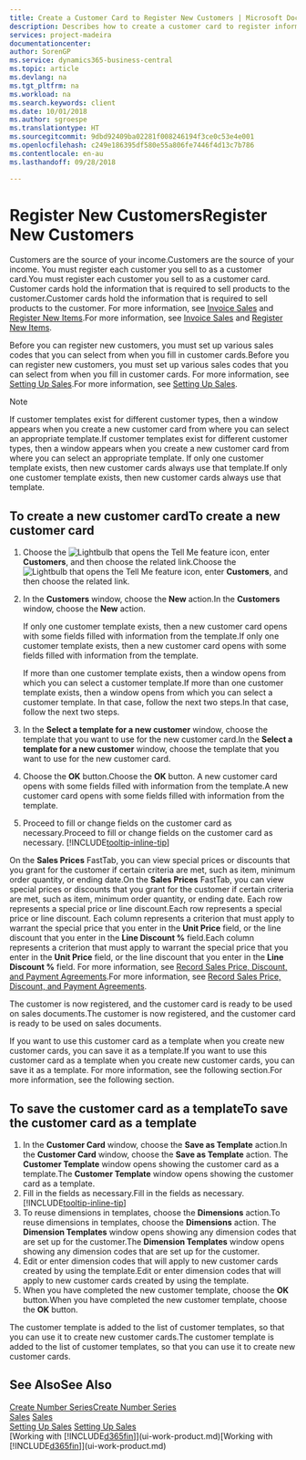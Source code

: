 ```yaml
---
title: Create a Customer Card to Register New Customers | Microsoft Docs
description: Describes how to create a customer card to register information about each new customer or client that you sell to.
services: project-madeira
documentationcenter: 
author: SorenGP
ms.service: dynamics365-business-central
ms.topic: article
ms.devlang: na
ms.tgt_pltfrm: na
ms.workload: na
ms.search.keywords: client
ms.date: 10/01/2018
ms.author: sgroespe
ms.translationtype: HT
ms.sourcegitcommit: 9dbd92409ba02281f008246194f3ce0c53e4e001
ms.openlocfilehash: c249e186395df580e55a806fe7446f4d13c7b786
ms.contentlocale: en-au
ms.lasthandoff: 09/28/2018

---
```

# <a name="register-new-customers"></a><span data-ttu-id="fde77-103">Register New Customers</span><span class="sxs-lookup"><span data-stu-id="fde77-103">Register New Customers</span></span>
<span data-ttu-id="fde77-104">Customers are the source of your income.</span><span class="sxs-lookup"><span data-stu-id="fde77-104">Customers are the source of your income.</span></span> <span data-ttu-id="fde77-105">You must register each customer you sell to as a customer card.</span><span class="sxs-lookup"><span data-stu-id="fde77-105">You must register each customer you sell to as a customer card.</span></span> <span data-ttu-id="fde77-106">Customer cards hold the information that is required to sell products to the customer.</span><span class="sxs-lookup"><span data-stu-id="fde77-106">Customer cards hold the information that is required to sell products to the customer.</span></span> <span data-ttu-id="fde77-107">For more information, see [Invoice Sales](sales-how-invoice-sales.md) and [Register New Items](inventory-how-register-new-items.md).</span><span class="sxs-lookup"><span data-stu-id="fde77-107">For more information, see [Invoice Sales](sales-how-invoice-sales.md) and [Register New Items](inventory-how-register-new-items.md).</span></span>  

<span data-ttu-id="fde77-108">Before you can register new customers, you must set up various sales codes that you can select from when you fill in customer cards.</span><span class="sxs-lookup"><span data-stu-id="fde77-108">Before you can register new customers, you must set up various sales codes that you can select from when you fill in customer cards.</span></span> <span data-ttu-id="fde77-109">For more information, see [Setting Up Sales](sales-setup-sales.md).</span><span class="sxs-lookup"><span data-stu-id="fde77-109">For more information, see [Setting Up Sales](sales-setup-sales.md).</span></span>

> [!NOTE]  
>   <span data-ttu-id="fde77-110">If customer templates exist for different customer types, then a window appears when you create a new customer card from where you can select an appropriate template.</span><span class="sxs-lookup"><span data-stu-id="fde77-110">If customer templates exist for different customer types, then a window appears when you create a new customer card from where you can select an appropriate template.</span></span> <span data-ttu-id="fde77-111">If only one customer template exists, then new customer cards always use that template.</span><span class="sxs-lookup"><span data-stu-id="fde77-111">If only one customer template exists, then new customer cards always use that template.</span></span>

## <a name="to-create-a-new-customer-card"></a><span data-ttu-id="fde77-112">To create a new customer card</span><span class="sxs-lookup"><span data-stu-id="fde77-112">To create a new customer card</span></span>
1. <span data-ttu-id="fde77-113">Choose the ![Lightbulb that opens the Tell Me feature](media/ui-search/search_small.png "Tell me what you want to do") icon, enter **Customers**, and then choose the related link.</span><span class="sxs-lookup"><span data-stu-id="fde77-113">Choose the ![Lightbulb that opens the Tell Me feature](media/ui-search/search_small.png "Tell me what you want to do") icon, enter **Customers**, and then choose the related link.</span></span>  
2. <span data-ttu-id="fde77-114">In the **Customers** window, choose the **New** action.</span><span class="sxs-lookup"><span data-stu-id="fde77-114">In the **Customers** window, choose the **New** action.</span></span>

    <span data-ttu-id="fde77-115">If only one customer template exists, then a new customer card opens with some fields filled with information from the template.</span><span class="sxs-lookup"><span data-stu-id="fde77-115">If only one customer template exists, then a new customer card opens with some fields filled with information from the template.</span></span>

    <span data-ttu-id="fde77-116">If more than one customer template exists, then a window opens from which you can select a customer template.</span><span class="sxs-lookup"><span data-stu-id="fde77-116">If more than one customer template exists, then a window opens from which you can select a customer template.</span></span> <span data-ttu-id="fde77-117">In that case, follow the next two steps.</span><span class="sxs-lookup"><span data-stu-id="fde77-117">In that case, follow the next two steps.</span></span>
3. <span data-ttu-id="fde77-118">In the **Select a template for a new customer** window, choose the template that you want to use for the new customer card.</span><span class="sxs-lookup"><span data-stu-id="fde77-118">In the **Select a template for a new customer** window, choose the template that you want to use for the new customer card.</span></span>
4. <span data-ttu-id="fde77-119">Choose the **OK** button.</span><span class="sxs-lookup"><span data-stu-id="fde77-119">Choose the **OK** button.</span></span> <span data-ttu-id="fde77-120">A new customer card opens with some fields filled with information from the template.</span><span class="sxs-lookup"><span data-stu-id="fde77-120">A new customer card opens with some fields filled with information from the template.</span></span>  
5. <span data-ttu-id="fde77-121">Proceed to fill or change fields on the customer card as necessary.</span><span class="sxs-lookup"><span data-stu-id="fde77-121">Proceed to fill or change fields on the customer card as necessary.</span></span> [!INCLUDE[tooltip-inline-tip](includes/tooltip-inline-tip_md.md)]

<span data-ttu-id="fde77-122">On the **Sales Prices** FastTab, you can view special prices or discounts that you grant for the customer if certain criteria are met, such as item, minimum order quantity, or ending date.</span><span class="sxs-lookup"><span data-stu-id="fde77-122">On the **Sales Prices** FastTab, you can view special prices or discounts that you grant for the customer if certain criteria are met, such as item, minimum order quantity, or ending date.</span></span> <span data-ttu-id="fde77-123">Each row represents a special price or line discount.</span><span class="sxs-lookup"><span data-stu-id="fde77-123">Each row represents a special price or line discount.</span></span> <span data-ttu-id="fde77-124">Each column represents a criterion that must apply to warrant the special price that you enter in the **Unit Price** field, or the line discount that you enter in the **Line Discount %** field.</span><span class="sxs-lookup"><span data-stu-id="fde77-124">Each column represents a criterion that must apply to warrant the special price that you enter in the **Unit Price** field, or the line discount that you enter in the **Line Discount %** field.</span></span> <span data-ttu-id="fde77-125">For more information, see [Record Sales Price, Discount, and Payment Agreements](sales-how-record-sales-price-discount-payment-agreements.md).</span><span class="sxs-lookup"><span data-stu-id="fde77-125">For more information, see [Record Sales Price, Discount, and Payment Agreements](sales-how-record-sales-price-discount-payment-agreements.md).</span></span>

<span data-ttu-id="fde77-126">The customer is now registered, and the customer card is ready to be used on sales documents.</span><span class="sxs-lookup"><span data-stu-id="fde77-126">The customer is now registered, and the customer card is ready to be used on sales documents.</span></span>

<span data-ttu-id="fde77-127">If you want to use this customer card as a template when you create new customer cards, you can save it as a template.</span><span class="sxs-lookup"><span data-stu-id="fde77-127">If you want to use this customer card as a template when you create new customer cards, you can save it as a template.</span></span> <span data-ttu-id="fde77-128">For more information, see the following section.</span><span class="sxs-lookup"><span data-stu-id="fde77-128">For more information, see the following section.</span></span>

## <a name="to-save-the-customer-card-as-a-template"></a><span data-ttu-id="fde77-129">To save the customer card as a template</span><span class="sxs-lookup"><span data-stu-id="fde77-129">To save the customer card as a template</span></span>
1. <span data-ttu-id="fde77-130">In the **Customer Card** window, choose the **Save as Template** action.</span><span class="sxs-lookup"><span data-stu-id="fde77-130">In the **Customer Card** window, choose the **Save as Template** action.</span></span> <span data-ttu-id="fde77-131">The **Customer Template** window opens showing the customer card as a template.</span><span class="sxs-lookup"><span data-stu-id="fde77-131">The **Customer Template** window opens showing the customer card as a template.</span></span>
2. <span data-ttu-id="fde77-132">Fill in the fields as necessary.</span><span class="sxs-lookup"><span data-stu-id="fde77-132">Fill in the fields as necessary.</span></span> [!INCLUDE[tooltip-inline-tip](includes/tooltip-inline-tip_md.md)]
3. <span data-ttu-id="fde77-133">To reuse dimensions in templates, choose the **Dimensions** action.</span><span class="sxs-lookup"><span data-stu-id="fde77-133">To reuse dimensions in templates, choose the **Dimensions** action.</span></span> <span data-ttu-id="fde77-134">The **Dimension Templates** window opens showing any dimension codes that are set up for the customer.</span><span class="sxs-lookup"><span data-stu-id="fde77-134">The **Dimension Templates** window opens showing any dimension codes that are set up for the customer.</span></span>
4. <span data-ttu-id="fde77-135">Edit or enter dimension codes that will apply to new customer cards created by using the template.</span><span class="sxs-lookup"><span data-stu-id="fde77-135">Edit or enter dimension codes that will apply to new customer cards created by using the template.</span></span>  
5. <span data-ttu-id="fde77-136">When you have completed the new customer template, choose the **OK** button.</span><span class="sxs-lookup"><span data-stu-id="fde77-136">When you have completed the new customer template, choose the **OK** button.</span></span>

<span data-ttu-id="fde77-137">The customer template is added to the list of customer templates, so that you can use it to create new customer cards.</span><span class="sxs-lookup"><span data-stu-id="fde77-137">The customer template is added to the list of customer templates, so that you can use it to create new customer cards.</span></span>

## <a name="see-also"></a><span data-ttu-id="fde77-138">See Also</span><span class="sxs-lookup"><span data-stu-id="fde77-138">See Also</span></span>
[<span data-ttu-id="fde77-139">Create Number Series</span><span class="sxs-lookup"><span data-stu-id="fde77-139">Create Number Series</span></span>](ui-create-number-series.md)  
<span data-ttu-id="fde77-140">[Sales](sales-manage-sales.md)  </span><span class="sxs-lookup"><span data-stu-id="fde77-140">[Sales](sales-manage-sales.md)  </span></span>  
<span data-ttu-id="fde77-141">[Setting Up Sales](sales-setup-sales.md)  </span><span class="sxs-lookup"><span data-stu-id="fde77-141">[Setting Up Sales](sales-setup-sales.md)  </span></span>  
<span data-ttu-id="fde77-142">[Working with [!INCLUDE[d365fin](includes/d365fin_md.md)]](ui-work-product.md)</span><span class="sxs-lookup"><span data-stu-id="fde77-142">[Working with [!INCLUDE[d365fin](includes/d365fin_md.md)]](ui-work-product.md)</span></span>

